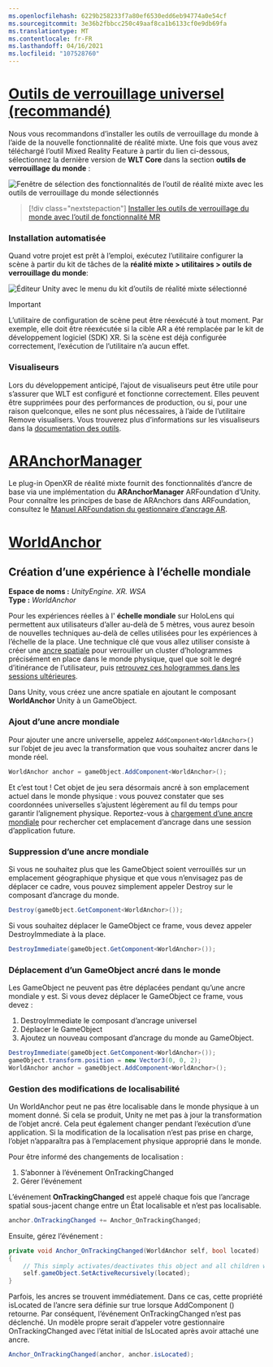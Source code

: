 ```yaml
---
ms.openlocfilehash: 6229b258233f7a80ef6530edd6eb94774a0e54cf
ms.sourcegitcommit: 3e36b2fbbcc250c49aaf8ca1b6133cf0e9db69fa
ms.translationtype: MT
ms.contentlocale: fr-FR
ms.lasthandoff: 04/16/2021
ms.locfileid: "107528760"
---
```

# <a name="world-locking-tools-recommended"></a>[Outils de verrouillage universel (recommandé)](#tab/wlt)

Nous vous recommandons d’installer les outils de verrouillage du monde à l’aide de la nouvelle fonctionnalité de réalité mixte. Une fois que vous avez téléchargé l’outil Mixed Reality Feature à partir du lien ci-dessous, sélectionnez la dernière version de **WLT Core** dans la section **outils de verrouillage du monde** :

![Fenêtre de sélection des fonctionnalités de l’outil de réalité mixte avec les outils de verrouillage du monde sélectionnés](../../images/spatial-anchors-setup-img-01.png)

> [!div class="nextstepaction"]
> [Installer les outils de verrouillage du monde avec l’outil de fonctionnalité MR](../../welcome-to-mr-feature-tool.md)

### <a name="automated-setup"></a>Installation automatisée

Quand votre projet est prêt à l’emploi, exécutez l’utilitaire configurer la scène à partir du kit de tâches de la **réalité mixte > utilitaires > outils de verrouillage du monde**:

![Éditeur Unity avec le menu du kit d’outils de réalité mixte sélectionné](../../images/world-locking-configuration-img-01.jpeg)

> [!IMPORTANT]
> L’utilitaire de configuration de scène peut être réexécuté à tout moment. Par exemple, elle doit être réexécutée si la cible AR a été remplacée par le kit de développement logiciel (SDK) XR. Si la scène est déjà configurée correctement, l’exécution de l’utilitaire n’a aucun effet.

### <a name="visualizers"></a>Visualiseurs

Lors du développement anticipé, l’ajout de visualiseurs peut être utile pour s’assurer que WLT est configuré et fonctionne correctement. Elles peuvent être supprimées pour des performances de production, ou si, pour une raison quelconque, elles ne sont plus nécessaires, à l’aide de l’utilitaire Remove visualisers. Vous trouverez plus d’informations sur les visualiseurs dans la [documentation des outils](https://microsoft.github.io/MixedReality-WorldLockingTools-Unity/DocGen/Documentation/HowTos/Tools.html#visualizers).

# <a name="aranchormanager"></a>[ARAnchorManager](#tab/anchorstore)

Le plug-in OpenXR de réalité mixte fournit des fonctionnalités d’ancre de base via une implémentation du **ARAnchorManager** ARFoundation d’Unity. Pour connaître les principes de base de ARAnchors dans ARFoundation, consultez le [Manuel ARFoundation du gestionnaire d’ancrage AR](https://docs.unity3d.com/Packages/com.unity.xr.arfoundation@4.1/manual/anchor-manager.html). 

# <a name="worldanchor"></a>[WorldAnchor](#tab/worldanchor)

## <a name="building-a-world-scale-experience"></a>Création d’une expérience à l’échelle mondiale

**Espace de noms :** *UnityEngine. XR. WSA*<br>
**Type :** *WorldAnchor*

Pour les expériences réelles à l' **échelle mondiale** sur HoloLens qui permettent aux utilisateurs d’aller au-delà de 5 mètres, vous aurez besoin de nouvelles techniques au-delà de celles utilisées pour les expériences à l’échelle de la place. Une technique clé que vous allez utiliser consiste à créer une [ancre spatiale](../../../../design/coordinate-systems.md#spatial-anchors) pour verrouiller un cluster d’hologrammes précisément en place dans le monde physique, quel que soit le degré d’itinérance de l’utilisateur, puis [retrouvez ces hologrammes dans les sessions ultérieures](../../../../design/coordinate-systems.md#spatial-anchor-persistence).

Dans Unity, vous créez une ancre spatiale en ajoutant le composant **WorldAnchor** Unity à un GameObject.

### <a name="adding-a-world-anchor"></a>Ajout d’une ancre mondiale

Pour ajouter une ancre universelle, appelez `AddComponent<WorldAnchor>()` sur l’objet de jeu avec la transformation que vous souhaitez ancrer dans le monde réel.

```cs
WorldAnchor anchor = gameObject.AddComponent<WorldAnchor>();
```

Et c’est tout ! Cet objet de jeu sera désormais ancré à son emplacement actuel dans le monde physique : vous pouvez constater que ses coordonnées universelles s’ajustent légèrement au fil du temps pour garantir l’alignement physique. Reportez-vous à [chargement d’une ancre mondiale](#loading-a-worldanchor) pour rechercher cet emplacement d’ancrage dans une session d’application future.

### <a name="removing-a-world-anchor"></a>Suppression d’une ancre mondiale

Si vous ne souhaitez plus que les GameObject soient verrouillés sur un emplacement géographique physique et que vous n’envisagez pas de déplacer ce cadre, vous pouvez simplement appeler Destroy sur le composant d’ancrage du monde.

```cs
Destroy(gameObject.GetComponent<WorldAnchor>());
```

Si vous souhaitez déplacer le GameObject ce frame, vous devez appeler DestroyImmediate à la place.

```cs
DestroyImmediate(gameObject.GetComponent<WorldAnchor>());
```

### <a name="moving-a-world-anchored-gameobject"></a>Déplacement d’un GameObject ancré dans le monde

Les GameObject ne peuvent pas être déplacées pendant qu’une ancre mondiale y est. Si vous devez déplacer le GameObject ce frame, vous devez :

1. DestroyImmediate le composant d’ancrage universel
2. Déplacer le GameObject
3. Ajoutez un nouveau composant d’ancrage du monde au GameObject.

```cs
DestroyImmediate(gameObject.GetComponent<WorldAnchor>());
gameObject.transform.position = new Vector3(0, 0, 2);
WorldAnchor anchor = gameObject.AddComponent<WorldAnchor>();
```

### <a name="handling-locatability-changes"></a>Gestion des modifications de localisabilité

Un WorldAnchor peut ne pas être localisable dans le monde physique à un moment donné. Si cela se produit, Unity ne met pas à jour la transformation de l’objet ancré. Cela peut également changer pendant l’exécution d’une application. Si la modification de la localisation n’est pas prise en charge, l’objet n’apparaîtra pas à l’emplacement physique approprié dans le monde.

Pour être informé des changements de localisation :

1. S’abonner à l’événement OnTrackingChanged
2. Gérer l’événement

L’événement **OnTrackingChanged** est appelé chaque fois que l’ancrage spatial sous-jacent change entre un État localisable et n’est pas localisable.

```cs
anchor.OnTrackingChanged += Anchor_OnTrackingChanged;
```

Ensuite, gérez l’événement :

```cs
private void Anchor_OnTrackingChanged(WorldAnchor self, bool located)
{
    // This simply activates/deactivates this object and all children when tracking changes
    self.gameObject.SetActiveRecursively(located);
}
```

Parfois, les ancres se trouvent immédiatement. Dans ce cas, cette propriété isLocated de l’ancre sera définie sur true lorsque AddComponent <WorldAnchor> () retourne. Par conséquent, l’événement OnTrackingChanged n’est pas déclenché. Un modèle propre serait d’appeler votre gestionnaire OnTrackingChanged avec l’état initial de IsLocated après avoir attaché une ancre.

```cs
Anchor_OnTrackingChanged(anchor, anchor.isLocated);
```
